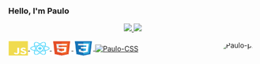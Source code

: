 ### Hello, I'm Paulo
<div align="center">
  <a href="https://github.com/pauloandresoaress">
  <img height="180em" src="https://github-readme-stats.vercel.app/api?username=pauloandresoaress&show_icons=true&theme=dracula&include_all_commits=true&count_private=true"/>
  <img height="180em" src="https://github-readme-stats.vercel.app/api/top-langs/?username=pauloandresoaress&layout=compact&langs_count=7&theme=dracula"/>
</div>
<div style="display: inline_block"><br>
  <img align="center" alt="Paulo-Js" height="30" width="40" src="https://raw.githubusercontent.com/devicons/devicon/master/icons/javascript/javascript-plain.svg">
  <img align="center" alt="Paulo-React" height="30" width="40" src="https://raw.githubusercontent.com/devicons/devicon/master/icons/react/react-original.svg">
  <img align="center" alt="Paulo-HTML" height="30" width="40" src="https://raw.githubusercontent.com/devicons/devicon/master/icons/html5/html5-original.svg">
  <img align="center" alt="Paulo-CSS" height="30" width="40" src="https://raw.githubusercontent.com/devicons/devicon/master/icons/css3/css3-original.svg">
  <img align="center" alt="Paulo-CSS" height="30" width="40" src="https://raw.githubusercontent.com/devicons/devicon/master/icons/node/node-original.svg">
  <img align="right" alt="Paulo-pic" height="150" style="border-radius:50px;" src="https://instagram.ffor10-1.fna.fbcdn.net/v/t51.2885-19/s150x150/240506100_3002431943329752_3292162161220126020_n.jpg?_nc_ht=instagram.ffor10-1.fna.fbcdn.net&_nc_ohc=gGLFz1Cac-QAX899-gP&edm=ABfd0MgBAAAA&ccb=7-4&oh=51cec2138b9748fb957488aee80b26f3&oe=6166EBAF&_nc_sid=7bff83">
</div>
